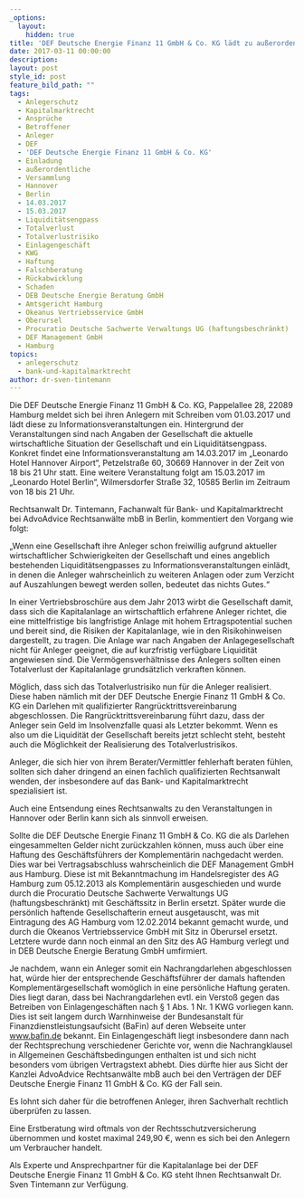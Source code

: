 ```yaml
---
_options:
  layout:
    hidden: true
title: 'DEF Deutsche Energie Finanz 11 GmbH & Co. KG lädt zu außerordentlichen Versammlungen in Hannover und Berlin'
date: 2017-03-11 00:00:00
description:
layout: post
style_id: post
feature_bild_path: ""
tags:
  - Anlegerschutz
  - Kapitalmarktrecht
  - Ansprüche
  - Betroffener
  - Anleger
  - DEF
  - 'DEF Deutsche Energie Finanz 11 GmbH & Co. KG'
  - Einladung
  - außerordentliche
  - Versammlung
  - Hannover
  - Berlin
  - 14.03.2017
  - 15.03.2017
  - Liquiditätsengpass
  - Totalverlust
  - Totalverlustrisiko
  - Einlagengeschäft
  - KWG
  - Haftung
  - Falschberatung
  - Rückabwicklung
  - Schaden
  - DEB Deutsche Energie Beratung GmbH
  - Amtsgericht Hamburg
  - Okeanus Vertriebsservice GmbH
  - Oberursel
  - Procuratio Deutsche Sachwerte Verwaltungs UG (haftungsbeschränkt)
  - DEF Management GmbH
  - Hamburg
topics:
  - anlegerschutz
  - bank-und-kapitalmarktrecht
author: dr-sven-tintemann
---
```



Die DEF Deutsche Energie Finanz 11 GmbH & Co. KG, Pappelallee 28, 22089 Hamburg meldet sich bei ihren Anlegern mit Schreiben vom 01.03.2017 und lädt diese zu Informationsveranstaltungen ein. Hintergrund der Veranstaltungen sind nach Angaben der Gesellschaft die aktuelle wirtschaftliche Situation der Gesellschaft und ein Liquiditätsengpass. Konkret findet eine Informationsveranstaltung am 14.03.2017 im „Leonardo Hotel Hannover Airport“, Petzelstraße 60, 30669 Hannover in der Zeit von 18 bis 21 Uhr statt. Eine weitere Veranstaltung folgt am 15.03.2017 im „Leonardo Hotel Berlin“, Wilmersdorfer Straße 32, 10585 Berlin im Zeitraum von 18 bis 21 Uhr.

Rechtsanwalt Dr. Tintemann, Fachanwalt für Bank- und Kapitalmarktrecht bei AdvoAdvice Rechtsanwälte mbB in Berlin, kommentiert den Vorgang wie folgt:

„Wenn eine Gesellschaft ihre Anleger schon freiwillig aufgrund aktueller wirtschaftlicher Schwierigkeiten der Gesellschaft und eines angeblich bestehenden Liquiditätsengpasses zu Informationsveranstaltungen einlädt, in denen die Anleger wahrscheinlich zu weiteren Anlagen oder zum Verzicht auf Auszahlungen bewegt werden sollen, bedeutet das nichts Gutes.“

In einer Vertriebsbroschüre aus dem Jahr 2013 wirbt die Gesellschaft damit, dass sich die Kapitalanlage an wirtschaftlich erfahrene Anleger richtet, die eine mittelfristige bis langfristige Anlage mit hohem Ertragspotential suchen und bereit sind, die Risiken der Kapitalanlage, wie in den Risikohinweisen dargestellt, zu tragen. Die Anlage war nach Angaben der Anlagegesellschaft nicht für Anleger geeignet, die auf kurzfristig verfügbare Liquidität angewiesen sind. Die Vermögensverhältnisse des Anlegers sollten einen Totalverlust der Kapitalanlage grundsätzlich verkraften können.

Möglich, dass sich das Totalverlustrisiko nun für die Anleger realisiert. Diese haben nämlich mit der DEF Deutsche Energie Finanz 11 GmbH & Co. KG ein Darlehen mit qualifizierter Rangrücktrittsvereinbarung abgeschlossen. Die Rangrücktrittsvereinbarung führt dazu, dass der Anleger sein Geld im Insolvenzfalle quasi als Letzter bekommt. Wenn es also um die Liquidität der Gesellschaft bereits jetzt schlecht steht, besteht auch die Möglichkeit der Realisierung des Totalverlustrisikos.

Anleger, die sich hier von ihrem Berater/Vermittler fehlerhaft beraten fühlen, sollten sich daher dringend an einen fachlich qualifizierten Rechtsanwalt wenden, der insbesondere auf das Bank- und Kapitalmarktrecht spezialisiert ist.

Auch eine Entsendung eines Rechtsanwalts zu den Veranstaltungen in Hannover oder Berlin kann sich als sinnvoll erweisen.

Sollte die DEF Deutsche Energie Finanz 11 GmbH & Co. KG die als Darlehen eingesammelten Gelder nicht zurückzahlen können, muss auch über eine Haftung des Geschäftsführers der Komplementärin nachgedacht werden. Dies war bei Vertragsabschluss wahrscheinlich die DEF Management GmbH aus Hamburg. Diese ist mit Bekanntmachung im Handelsregister des AG Hamburg zum 05.12.2013 als Komplementärin ausgeschieden und wurde durch die Procuratio Deutsche Sachwerte Verwaltungs UG (haftungsbeschränkt) mit Geschäftssitz in Berlin ersetzt. Später wurde die persönlich haftende Gesellschafterin erneut ausgetauscht, was mit Eintragung des AG Hamburg vom 12.02.2014 bekannt gemacht wurde, und durch die Okeanos Vertriebsservice GmbH mit Sitz in Oberursel ersetzt. Letztere wurde dann noch einmal an den Sitz des AG Hamburg verlegt und in DEB Deutsche Energie Beratung GmbH umfirmiert.

Je nachdem, wann ein Anleger somit ein Nachrangdarlehen abgeschlossen hat, würde hier der entsprechende Geschäftsführer der damals haftenden Komplementärgesellschaft womöglich in eine persönliche Haftung geraten. Dies liegt daran, dass bei Nachrangdarlehen evtl. ein Verstoß gegen das Betreiben von Einlagengeschäften nach § 1 Abs. 1 Nr. 1 KWG vorliegen kann. Dies ist seit langem durch Warnhinweise der Bundesanstalt für Finanzdienstleistungsaufsicht (BaFin) auf deren Webseite unter www.bafin.de bekannt. Ein Einlagengeschäft liegt insbesondere dann nach der Rechtsprechung verschiedener Gerichte vor, wenn die Nachrangklausel in Allgemeinen Geschäftsbedingungen enthalten ist und sich nicht besonders vom übrigen Vertragstext abhebt. Dies dürfte hier aus Sicht der Kanzlei AdvoAdvice Rechtsanwälte mbB auch bei den Verträgen der DEF Deutsche Energie Finanz 11 GmbH & Co. KG der Fall sein.

Es lohnt sich daher für die betroffenen Anleger, ihren Sachverhalt rechtlich überprüfen zu lassen.

Eine Erstberatung wird oftmals von der Rechtsschutzversicherung übernommen und kostet maximal 249,90 €, wenn es sich bei den Anlegern um Verbraucher handelt.

Als Experte und Ansprechpartner für die Kapitalanlage bei der DEF Deutsche Energie Finanz 11 GmbH & Co. KG steht Ihnen Rechtsanwalt Dr. Sven Tintemann zur Verfügung.